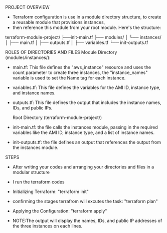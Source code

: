 PROJECT OVERVIEW
- Terraform configuration is use in a module directory structure, to create a reusable module that provisions instances,
- then reference this module from your root module. Here's the structure:

terraform-module-project/
├──init-main.tf
├── modules/
│   └── instances/
│       ├── main.tf
│       ├── outputs.tf
│       ├── variables.tf
└── init-outputs.tf

ROLES OF DIRECTORIES AND FILES
	Module Directory (modules/instances/):
- main.tf: This file defines the "aws_instance" resource and uses the count parameter to create three instances, 
  the "instance_names" variable is used to set the Name tag for each instance.
- variables.tf: This file defines the variables for the AMI ID, instance type, and instance names.
- outputs.tf: This file defines the output that includes the instance names, IDs, and public IPs.

	Root Directory (terraform-module-project/)
- init-main.tf: the file calls the instances module, passing in the required variables like the AMI ID, instance type, and a list of instance names.
- init-outputs.tf: the file defines an output that references the output from the instances module.

STEPS
- After writing your codes and arranging your directories and files in a modular structure
- I run the terraform codes
- Initializing Terraform: "terraform init"
- confirming the stages terrafrom will excutes the task: "terraform plan"
- Applying the Configuration: "terraform apply"

- NOTE:The output will display the names, IDs, and public IP addresses of the three instances on each lines.


